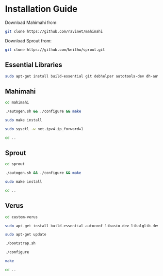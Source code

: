 # Installation Guide

Download Mahimahi from:

``` bash
git clone https://github.com/ravinet/mahimahi
```

Download Sprout from:

``` bash
git clone https://github.com/keithw/sprout.git
```

## Essential Libraries

``` bash
sudo apt-get install build-essential git debhelper autotools-dev dh-autoreconf iptables protobuf-compiler libprotobuf-dev pkg-config libssl-dev dnsmasq-base ssl-cert libxcb-present-dev libcairo2-dev libpango1.0-dev iproute2 apache2-dev apache2-bin iptables dnsmasq-base gnuplot iproute2 apache2-api-20120211 libwww-perl
```

## Mahimahi

``` bash
cd mahimahi
```

``` bash
./autogen.sh && ./configure && make
```

``` bash
sudo make install
```

``` bash
sudo sysctl -w net.ipv4.ip_forward=1
```

``` bash
cd ..
```

## Sprout

``` bash
cd sprout
```

``` bash
./autogen.sh && ./configure && make
```

``` bash
sudo make install
```

``` bash
cd ..
```

## Verus

``` bash
cd custom-verus
```

``` bash
sudo apt-get install build-essential autoconf libasio-dev libalglib-dev libboost-system-dev
```

``` bash
sudo apt-get update
```

``` bash
./bootstrap.sh
```

``` bash
./configure
```

``` bash
make
```

``` bash
cd ..
```
